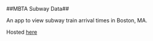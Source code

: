 ##MBTA Subway Data##

An app to view subway train arrival times in Boston, MA.

Hosted [here](http://mbta-subway.herokuapp.com/)
